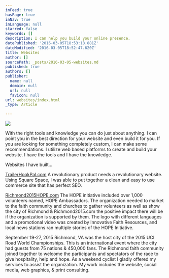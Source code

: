 ```yaml
---
inFeed: true
hasPage: true
inNav: true
inLanguage: null
starred: false
keywords: []
description: I can help you build your online presence.
datePublished: '2016-03-05T18:53:18.881Z'
dateModified: '2016-03-05T18:52:47.620Z'
title: Websites
author: []
sourcePath: _posts/2016-03-05-websites.md
published: true
authors: []
publisher:
  name: null
  domain: null
  url: null
  favicon: null
url: websites/index.html
_type: Article

---
```

![](https://the-grid-user-content.s3-us-west-2.amazonaws.com/59670169-5895-48b0-9aa8-f8be4f3b8452.jpg)

With the right tools and knowledge you can do just about anything. I can point you in the best direction for your website and even build it for you. If you are looking for something completely custom, I can make some recommendations. I utilize web based platforms to create and build your website. I have the tools and I have the knowledge.

Websites I have built...

[TrailerHookPal.com][0] A revolutionary product needs a revolutionary website. Using Square Space, I was able to put together a clean and easy to use commerce site that has perfect SEO.

[Richmond2015HOPE.com][1] The HOPE initiative included over 1,000 volunteers named, HOPE Ambassadors. The organization needed to market to the faith community and churches to gather volunteers as well as show the city of Richmond & Richmond2015.com the positive impact there will be if the organization is supported by them. The logo with different languages and a promotional video was created by Innovative Faith Resources, and local news stations ran multiple stories of the HOPE Initiative.

September 19-27, 2015 Richmond, VA was the host city of the 2015 UCI Road World Championships. This is an international event where the city had guests from 75 nations & 450,000 fans. The Richmond faith community joined together to welcome the participants and spectators of the race to give hospitality, help and hope. As a weekend cyclist I gladly offered my services to assist the organization. My work includes the website, social media, web graphics, & print consulting.

[0]: http://trailerhookpal.com/
[1]: http://Richmond2015HOPE.com/